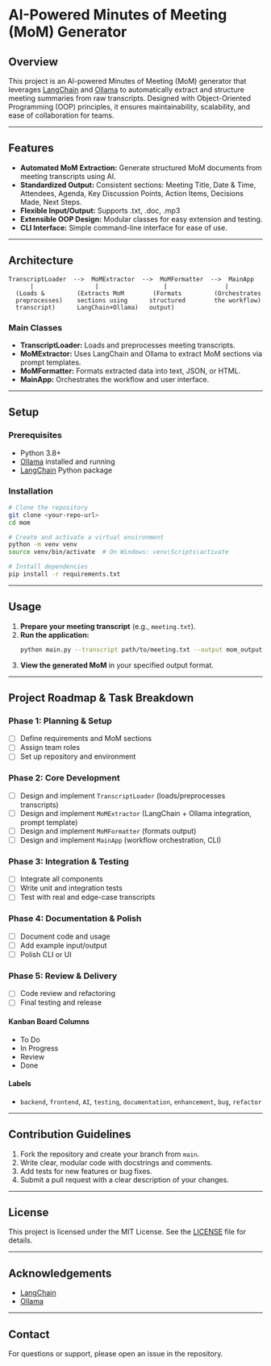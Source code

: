 # AI-Powered Minutes of Meeting (MoM) Generator

## Overview

This project is an AI-powered Minutes of Meeting (MoM) generator that leverages [LangChain](https://python.langchain.com/docs/) and [Ollama](https://ollama.com/) to automatically extract and structure meeting summaries from raw transcripts. Designed with Object-Oriented Programming (OOP) principles, it ensures maintainability, scalability, and ease of collaboration for teams.

---

## Features
- **Automated MoM Extraction:** Generate structured MoM documents from meeting transcripts using AI.
- **Standardized Output:** Consistent sections: Meeting Title, Date & Time, Attendees, Agenda, Key Discussion Points, Action Items, Decisions Made, Next Steps.
- **Flexible Input/Output:** Supports .txt, .doc, .mp3
- **Extensible OOP Design:** Modular classes for easy extension and testing.
- **CLI Interface:** Simple command-line interface for ease of use.

---

## Architecture

```
TranscriptLoader  -->  MoMExtractor  -->  MoMFormatter  -->  MainApp
      |                 |                  |                |
  (Loads &         (Extracts MoM        (Formats         (Orchestrates
  preprocesses)    sections using      structured        the workflow)
  transcript)      LangChain+Ollama)   output)
```

### Main Classes
- **TranscriptLoader:** Loads and preprocesses meeting transcripts.
- **MoMExtractor:** Uses LangChain and Ollama to extract MoM sections via prompt templates.
- **MoMFormatter:** Formats extracted data into text, JSON, or HTML.
- **MainApp:** Orchestrates the workflow and user interface.

---

## Setup

### Prerequisites
- Python 3.8+
- [Ollama](https://ollama.com/) installed and running
- [LangChain](https://python.langchain.com/docs/) Python package

### Installation
```bash
# Clone the repository
git clone <your-repo-url>
cd mom

# Create and activate a virtual environment
python -m venv venv
source venv/bin/activate  # On Windows: venv\Scripts\activate

# Install dependencies
pip install -r requirements.txt
```

---

## Usage

1. **Prepare your meeting transcript** (e.g., `meeting.txt`).
2. **Run the application:**
   ```bash
   python main.py --transcript path/to/meeting.txt --output mom_output.txt
   ```
3. **View the generated MoM** in your specified output format.

---

## Project Roadmap & Task Breakdown

### Phase 1: Planning & Setup
- [ ] Define requirements and MoM sections
- [ ] Assign team roles
- [ ] Set up repository and environment

### Phase 2: Core Development
- [ ] Design and implement `TranscriptLoader` (loads/preprocesses transcripts)
- [ ] Design and implement `MoMExtractor` (LangChain + Ollama integration, prompt template)
- [ ] Design and implement `MoMFormatter` (formats output)
- [ ] Design and implement `MainApp` (workflow orchestration, CLI)

### Phase 3: Integration & Testing
- [ ] Integrate all components
- [ ] Write unit and integration tests
- [ ] Test with real and edge-case transcripts

### Phase 4: Documentation & Polish
- [ ] Document code and usage
- [ ] Add example input/output
- [ ] Polish CLI or UI

### Phase 5: Review & Delivery
- [ ] Code review and refactoring
- [ ] Final testing and release

#### **Kanban Board Columns**
- To Do
- In Progress
- Review
- Done

#### **Labels**
- `backend`, `frontend`, `AI`, `testing`, `documentation`, `enhancement`, `bug`, `refactor`

---

## Contribution Guidelines

1. Fork the repository and create your branch from `main`.
2. Write clear, modular code with docstrings and comments.
3. Add tests for new features or bug fixes.
4. Submit a pull request with a clear description of your changes.

---

## License

This project is licensed under the MIT License. See the [LICENSE](LICENSE) file for details.

---

## Acknowledgements
- [LangChain](https://python.langchain.com/docs/)
- [Ollama](https://ollama.com/)

---

## Contact
For questions or support, please open an issue in the repository.